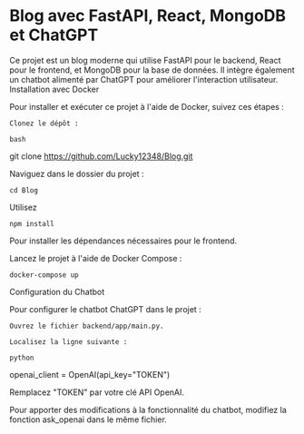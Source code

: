 # Blog avec FastAPI, React, MongoDB et ChatGPT

Ce projet est un blog moderne qui utilise FastAPI pour le backend, React pour le frontend, et MongoDB pour la base de données. Il intègre également un chatbot alimenté par ChatGPT pour améliorer l'interaction utilisateur.
Installation avec Docker

Pour installer et exécuter ce projet à l'aide de Docker, suivez ces étapes :

    Clonez le dépôt :

    bash

git clone https://github.com/Lucky12348/Blog.git

Naviguez dans le dossier du projet :


	cd Blog

Utilisez 
	
 	npm install 

Pour installer les dépendances nécessaires pour le frontend.

Lancez le projet à l'aide de Docker Compose :

    docker-compose up

Configuration du Chatbot

Pour configurer le chatbot ChatGPT dans le projet :

    Ouvrez le fichier backend/app/main.py.

    Localisez la ligne suivante :

    python

openai_client = OpenAI(api_key="TOKEN")

Remplacez "TOKEN" par votre clé API OpenAI.

Pour apporter des modifications à la fonctionnalité du chatbot, modifiez la fonction ask_openai dans le même fichier.
